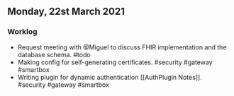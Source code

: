
## Monday, 22st March 2021

### Worklog

- Request meeting with @Miguel to discuss FHIR implementation and the database schema. #todo
- Making config for self-generating certificates. #security #gateway #smartbox 
- Writing plugin for dynamic authentication [[AuthPlugin Notes]]. #security #gateway #smartbox 